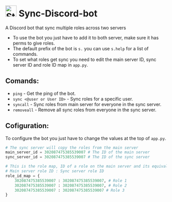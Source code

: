 # <img alt="Static Badge" src="https://slackmojis.com/emojis/61723-usagyuuun-loading/download" width="35"> Sync-Discord-bot
A Discord bot that sync multiple roles across two servers

- To use the bot you just have to add it to both server, make sure it has perms to give roles.
- The default prefix of the bot is `s.` you can use `s.help` for a list of commands.
- To set what roles get sync you need to edit the main server ID, sync server ID and role ID map in `app.py`.

## Comands:
- `ping` - Get the ping of the bot.
- `sync <@user or User ID>` - Sync roles for a specific user.
- `syncall` - Sync roles from main server for everyone in the sync server.
- `removeall` - Remove all sync roles from everyone in the sync server.

## Cofiguration:
To configure the bot you just have to change the values at the top of `app.py`.
```py
# The sync server will copy the roles from the main server
main_server_id = 302087475385539007 # The ID of the main server
sync_server_id = 302087475385539007 # The ID of the sync server

# This is the role map, ID of a role on the main server and its equivalent on the sync server
# Main server role ID : Sync server role ID
role_id_map = {
    302087475385539007 : 302087475385539007, # Role 1
    302087475385539007 : 302087475385539007, # Role 2
    302087475385539007 : 302087475385539007 # Role 3
}
```
